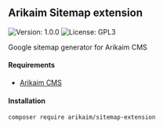 ## Arikaim Sitemap extension
![Version: 1.0.0](https://img.shields.io/github/release/arikaim/sitemap-extension.svg)
![License: GPL3](https://img.shields.io/badge/License-GPLv3-blue.svg)

Google sitemap generator for Arikaim CMS


#### Requirements 
  * [Arikaim CMS](https://github.com/arikaim/arikaim)


#### Installation
```sh
composer require arikaim/sitemap-extension
```
